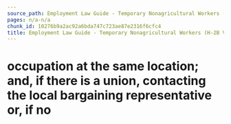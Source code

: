 ```yaml
---
source_path: Employment Law Guide - Temporary Nonagricultural Workers (H-2B Visas).md
pages: n/a-n/a
chunk_id: 10276b9a2ac92a6bda747c723ae87e2316f6cfc4
title: Employment Law Guide - Temporary Nonagricultural Workers (H-2B Visas)
---
```

# occupation at the same location; and, if there is a union, contacting the local bargaining representative or, if no
